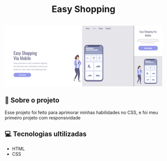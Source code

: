 
<h1 align="center">
  Easy Shopping
</h1>

<br>

<img src="https://github.com/guicavallini/easy-shopping/blob/main/img/easy-shopping.png?raw=true">

<br>

<h2>
  📄 Sobre o projeto
</h2>

<p>
  Esse projeto foi feito para aprimorar minhas habilidades no CSS, e foi meu primeiro projeto com responsividade
</p>

<h2>
  💻 Tecnologias ultilizadas
</h2>

<ul>
  <li>HTML</li>
  <li>CSS</li>
</ul>
